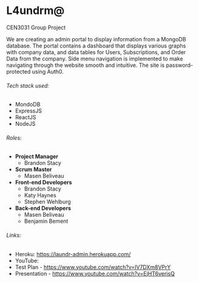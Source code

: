 # L4undrm@
CEN3031 Group Project

We are creating an admin portal to display information from a MongoDB database.  The portal contains a dashboard that displays various graphs with company data, and data tables for Users, Subscriptions, and Order Data from the company.  Side menu navigation is implemented to make navigating through the website smooth and intuitive.  The site is password-protected using Auth0.

###### Tech stack used:
* MondoDB
* ExpressJS
* ReactJS
* NodeJS

###### Roles:
* **Project Manager**
  * Brandon Stacy
* **Scrum Master**
  * Masen Beliveau
* **Front-end Developers**
  * Brandon Stacy
  * Katy Haynes
  * Stephen Wehlburg
* **Back-end Developers**
  * Masen Beliveau
  * Benjamin Bement
  
###### Links:
* Heroku: https://laundr-admin.herokuapp.com/
* YouTube:
 * Test Plan - https://www.youtube.com/watch?v=lV7DXm8VPrY
 * Presentation - https://www.youtube.com/watch?v=EjHT6verisQ


